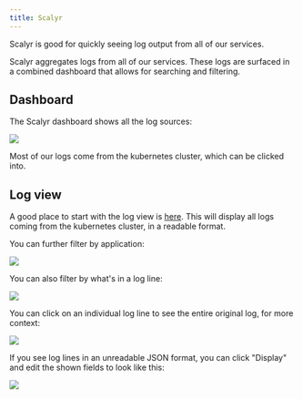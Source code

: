 ```yaml
---
title: Scalyr
---
```


Scalyr is good for quickly seeing log output from all of our services.

Scalyr aggregates logs from all of our services.  These logs are surfaced in a combined dashboard that allows for searching and filtering.

## Dashboard

The Scalyr dashboard shows all the log sources:

![](../images/scalyr_dash.png)

Most of our logs come from the kubernetes cluster, which can be clicked into.

## Log view

A good place to start with the log view is [here](https://www.scalyr.com/events?logSource=k8s.dataquest.io&showFields=%5B%22application%22,%22log%22%5D&showStamps=%5B%22timestamp%22%5D).  This will display all logs coming from the kubernetes cluster, in a readable format.  

You can further filter by application:

![](../images/scalyr_filter.png)

You can also filter by what's in a log line:

![](../images/scalyr_log.png)

You can click on an individual log line to see the entire original log, for more context:

![](../images/scalyr_click.png)

If you see log lines in an unreadable JSON format, you can click "Display" and edit the shown fields to look like this:

![](../images/scalyr_display.png)